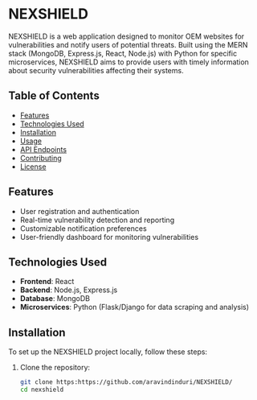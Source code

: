 # NEXSHIELD

NEXSHIELD is a web application designed to monitor OEM websites for vulnerabilities and notify users of potential threats. Built using the MERN stack (MongoDB, Express.js, React, Node.js) with Python for specific microservices, NEXSHIELD aims to provide users with timely information about security vulnerabilities affecting their systems.

## Table of Contents

- [Features](#features)
- [Technologies Used](#technologies-used)
- [Installation](#installation)
- [Usage](#usage)
- [API Endpoints](#api-endpoints)
- [Contributing](#contributing)
- [License](#license)

## Features

- User registration and authentication
- Real-time vulnerability detection and reporting
- Customizable notification preferences
- User-friendly dashboard for monitoring vulnerabilities

## Technologies Used

- **Frontend**: React
- **Backend**: Node.js, Express.js
- **Database**: MongoDB
- **Microservices**: Python (Flask/Django for data scraping and analysis)

## Installation

To set up the NEXSHIELD project locally, follow these steps:

1. Clone the repository:
   ```bash
   git clone https:https://github.com/aravindinduri/NEXSHIELD/
   cd nexshield
